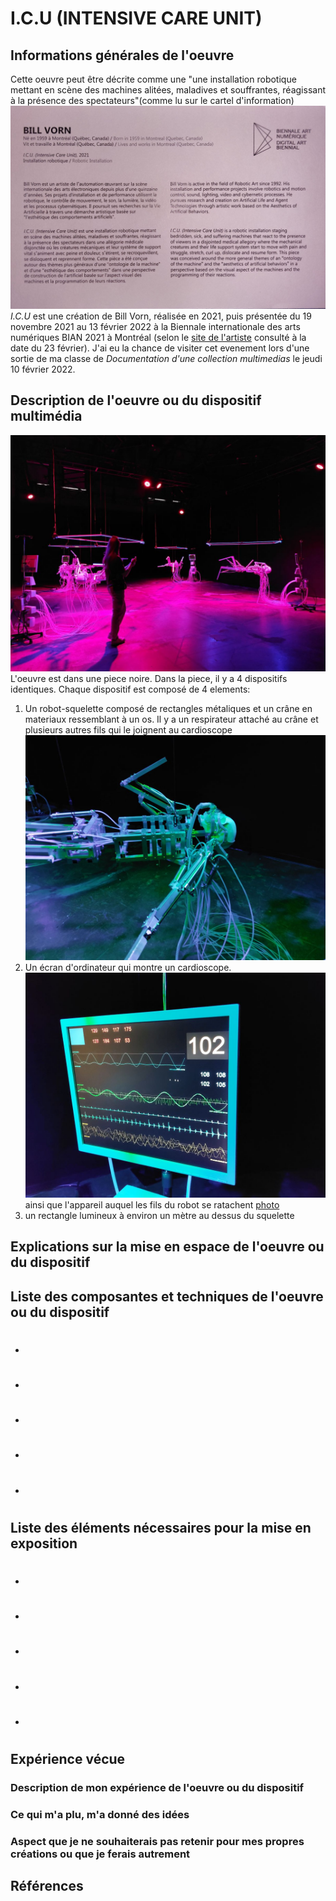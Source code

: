 # I.C.U (INTENSIVE CARE UNIT)

## Informations générales de l'oeuvre
Cette oeuvre peut être décrite comme une "une installation robotique mettant en scène des machines alitées, maladives et souffrantes, réagissant à la présence des spectateurs"(comme lu sur le cartel d'information)
![photo](photos/bian_icu_cartel.jpg)
*I.C.U* est une création de Bill Vorn, réalisée en 2021, puis présentée du 19 novembre 2021 au 13 février 2022 à la Biennale internationale des arts numériques BIAN 2021 à Montréal (selon le [site de l'artiste](https://billvorn.concordia.ca/menuallF.html) consulté à la date du 23 février). J'ai eu la chance de visiter cet evenement lors d'une sortie de ma classe de *Documentation d'une collection multimedias* le jeudi 10 février 2022.

## Description de l'oeuvre ou du dispositif multimédia
![photo](photos/bian_icu_installation_visiteur.jpg)
L'oeuvre est dans une piece noire. Dans la piece, il y a 4 dispositifs identiques. Chaque dispositif est composé de 4 elements: 
1. Un robot-squelette composé de rectangles métaliques et un crâne en materiaux ressemblant à un os. Il y a un respirateur attaché au crâne et plusieurs autres fils qui le joignent au cardioscope ![photo](photos/bian_icu_robot_proche.jpg)
2. Un écran d'ordinateur qui montre un cardioscope. ![photo](photos/bian_icu_ecran_medical.jpg) ainsi que l'appareil auquel les fils du robot se ratachent [photo](photos/bian_icu_fonctionnement.jpg)
3. un rectangle lumineux à environ un mètre au dessus du squelette

## Explications sur la mise en espace de l'oeuvre ou du dispositif 

## Liste des composantes et techniques de l'oeuvre ou du dispositif 
- #
- #
- #
- #
- #

## Liste des éléments nécessaires pour la mise en exposition 
- #
- #
- #
- #
- #

## Expérience vécue

### Description de mon expérience de l'oeuvre ou du dispositif

### Ce qui m'a plu, m'a donné des idées

### Aspect que je ne souhaiterais pas retenir pour mes propres créations ou que je ferais autrement

## Références


